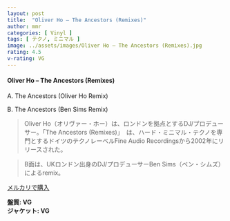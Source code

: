 ```yaml
---
layout: post
title:  "Oliver Ho – The Ancestors (Remixes)"
author: mmr
categories: [ Vinyl ]
tags: [ テクノ, ミニマル ]
image: ../assets/images/Oliver Ho – The Ancestors (Remixes).jpg
rating: 4.5
v-rating: VG
---
```


#### Oliver Ho – The Ancestors (Remixes)

A. The Ancestors (Oliver Ho Remix)

B. The Ancestors (Ben Sims Remix)

> Oliver Ho（オリヴァー・ホー）は、ロンドンを拠点とするDJ/プロデューサー。「The Ancestors (Remixes)」　は、ハード・ミニマル・テクノを専門とするドイツのテクノレーベルFine Audio Recordingsから2002年にリリースされた。

> B面は、UKロンドン出身のDJ/プロデューサーBen Sims（ベン・シムズ）によるremix。

[メルカリで購入](https://jp.mercari.com/item/m18959940888)

<div class="mt-4 mb-4 d-flex align-items-center">
<strong class="mr-1">盤質: VG</strong>
</div>
<div class="mt-4 mb-4 d-flex align-items-center">
<strong class="mr-1">ジャケット: VG</strong>
</div>
